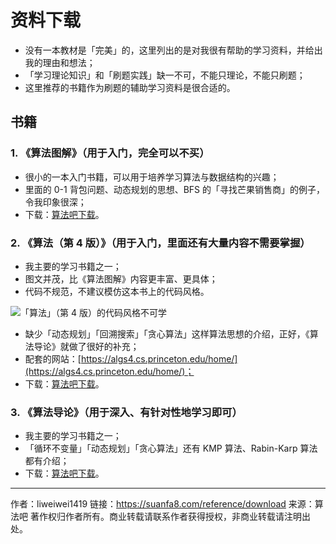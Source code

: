 # 资料下载

- 没有一本教材是「完美」的，这里列出的是对我很有帮助的学习资料，并给出我的理由和想法；
- 「学习理论知识」和「刷题实践」缺一不可，不能只理论，不能只刷题；
- 这里推荐的书籍作为刷题的辅助学习资料是很合适的。

## 书籍

### 1. 《算法图解》（用于入门，完全可以不买）

- 很小的一本入门书籍，可以用于培养学习算法与数据结构的兴趣；
- 里面的 0-1 背包问题、动态规划的思想、BFS 的「寻找芒果销售商」的例子，令我印象很深；
- 下载：[算法吧下载](https://images.suanfa8.com/images/pdf/%E3%80%8A%E7%AE%97%E6%B3%95%E5%9B%BE%E8%A7%A3%E3%80%8B.pdf)。

### 2. 《算法（第 4 版）》（用于入门，里面还有大量内容不需要掌握）

- 我主要的学习书籍之一；
- 图文并茂，比《算法图解》内容更丰富、更具体；
- 代码不规范，不建议模仿这本书上的代码风格。

![「算法」（第 4 版）的代码风格不可学](https://suanfa8-1252206550.cos.ap-shanghai.myqcloud.com/008i3skNgy1gwnfhepdlxj318e0iygqe.jpeg)

- 缺少「动态规划」「回溯搜索」「贪心算法」这样算法思想的介绍，正好，《算法导论》就做了很好的补充；
- 配套的网站：[https://algs4.cs.princeton.edu/home/](https://algs4.cs.princeton.edu/home/)；
- 下载：[算法吧下载](https://images.suanfa8.com/images/pdf/%E7%AE%97%E6%B3%95-%E7%AC%AC4%E7%89%88.pdf)。

### 3. 《算法导论》（用于深入、有针对性地学习即可）

- 我主要的学习书籍之一；
- 「循环不变量」「动态规划」「贪心算法」还有 KMP 算法、Rabin-Karp 算法都有介绍；
- 下载：[算法吧下载](https://images.suanfa8.com/images/pdf/%E7%AE%97%E6%B3%95%E5%AF%BC%E8%AE%BA%20%E7%AC%AC%E4%B8%89%E7%89%88%20%E4%B8%AD%E6%96%87-1.pdf)。



---

作者：liweiwei1419
链接：https://suanfa8.com/reference/download
来源：算法吧
著作权归作者所有。商业转载请联系作者获得授权，非商业转载请注明出处。
